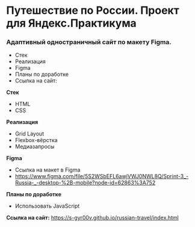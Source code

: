 # Путешествие по России. Проект для Яндекс.Практикума

### Адаптивный одностраничный сайт по макету Figma.

* Стек
* Реализация
* Figma
* Планы по доработке
* Ссылка на сайт:

**Стек**

* HTML
* CSS

**Реализация**
* Grid Layout
* Flexbox-вёрстка
* Медиазапросы

**Figma**

* Ссылка на макет в Figma
* https://www.figma.com/file/5S2WSbEFL6awjVWJ0NWL8Q/Sprint-3_-Russia-_-desktop-%2B-mobile?node-id=62863%3A752

**Планы по доработке**

* Использовать JavaScript

**Ссылка на сайт:**
https://s-gyr00v.github.io/russian-travel/index.html

